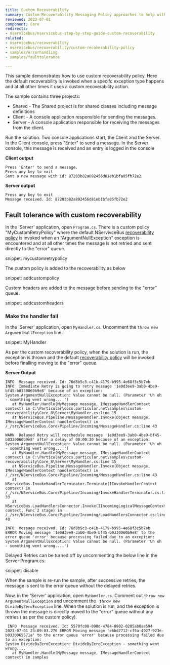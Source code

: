 ```yaml
---
title: Custom Recoverability
summary: Custom Recoverability Messaging Policy approaches to help with failure scenarios.
reviewed: 2023-07-01
component: Core
redirects:
- nservicebus/nservicebus-step-by-step-guide-custom-recoverability
related:
- nservicebus/recoverability
- nservicebus/recoverability/custom-recoverability-policy
- samples/errorhandling
- samples/faulttolerance

---
```


This sample demonstrates how to use custom recoverability policy. Here the default recoverability is invoked when a specifc exception type happens and at all other times it uses a custom recoverability action.

The sample contains three projects:

- Shared - The Shared project is for shared classes including message definitions
- Client - A console application responsible for sending the messages.
- Server - A console application responsible for receiving the messages from the client.

Run the solution. Two console applications start, the Client and the Server.
In the Client console, press "Enter" to send a message.
In the Server console, this message is received and an entry is logged in the console


**Client output**

```
Press 'Enter' to send a message.
Press any key to exit
Sent a new message with id: 87283b82a892456d81eb1bfa05fb72e2
```

**Server output**

```
Press any key to exit
Message received. Id: 87283b82a892456d81eb1bfa05fb72e2
```

## Fault tolerance with custom recoverability

In the 'Server' application, open `Program.cs`. There is a custom policy "MyCustomRetryPolicy" where the default NServivceBus [recoverability policy](/nservicebus/recoverability/) is invoked when an "ArgumentNullException" exception is encountered and at all other times the message is not retried and sent directly to the "error" queue.

snippet: mycustomretrypolicy

The custom policy is added to the recoverability as below

snippet: addcustompolicy

Custom headers are added to the message before sending to the "error" queue.

snippet: addcustomheaders

### Make the handler fail

In the 'Server' application, open `MyHandler.cs`. Uncomment the `throw new ArgumentNullException` line.

snippet: MyHandler

As per the custom recoverability policy, when the solution is run, the exception is thrown and the default [recoverability policy](/nservicebus/recoverability/) will be invoked before finalling moving to the "error" queue.


**Server Output**

```
INFO  Message received. Id: 76d8b5c3-c41b-4179-b995-4e68f3c5b7eb
INFO  Immediate Retry is going to retry message '1e0d3ee9-3ab0-4be9-bf45-b0330060b9e8' because of an exception:
System.ArgumentNullException: Value cannot be null. (Parameter 'Uh oh - something went wrong....')
   at MyHandler.Handle(MyMessage message, IMessageHandlerContext context) in C:\Particular\docs.particular.net\samples\custom-recoverability\Core_8\Server\MyHandler.cs:line 15
   at NServiceBus.Pipeline.MessageHandler.Invoke(Object message, IMessageHandlerContext handlerContext) in /_/src/NServiceBus.Core/Pipeline/Incoming/MessageHandler.cs:line 43

WARN  Delayed Retry will reschedule message '1e0d3ee9-3ab0-4be9-bf45-b0330060b9e8' after a delay of 00:00:30 because of an exception:
System.ArgumentNullException: Value cannot be null. (Parameter 'Uh oh - something went wrong....')
   at MyHandler.Handle(MyMessage message, IMessageHandlerContext context) in C:\Particular\docs.particular.net\samples\custom-recoverability\Core_8\Server\MyHandler.cs:line 15
   at NServiceBus.Pipeline.MessageHandler.Invoke(Object message, IMessageHandlerContext handlerContext) in /_/src/NServiceBus.Core/Pipeline/Incoming/MessageHandler.cs:line 43
   at NServiceBus.InvokeHandlerTerminator.Terminate(IInvokeHandlerContext context) in /_/src/NServiceBus.Core/Pipeline/Incoming/InvokeHandlerTerminator.cs:line 33
   at NServiceBus.LoadHandlersConnector.Invoke(IIncomingLogicalMessageContext context, Func`2 stage) in /_/src/NServiceBus.Core/Pipeline/Incoming/LoadHandlersConnector.cs:line 40

INFO  Message received. Id: 76d8b5c3-c41b-4179-b995-4e68f3c5b7eb
ERROR Moving message '1e0d3ee9-3ab0-4be9-bf45-b0330060b9e8' to the error queue 'error' because processing failed due to an exception:
System.ArgumentNullException: Value cannot be null. (Parameter 'Uh oh - something went wrong....')
```

Delayed Retries can be turned off by uncommenting the below line in the Server Program.cs:

snippet: disable

When the sample is re-run the sample, after successive retries, the message is sent to the error queue without the delayed retries.

Now, in the 'Server' application, open `MyHandler.cs`. Comment out `throw new ArgumentNullException` and uncomment the ` throw new DivideByZeroException` line. When the solution is run, and the exception is thrown  the message is directly moved to the "error" queue without any retries ( as per the custom policy).

```
 INFO  Message received. Id: 5570fc08-098d-4784-8902-0205ab0ae594
2023-07-01 23:09:03.270 ERROR Moving message 'e6bd7712-cf5a-4927-923e-b0330065571a' to the error queue 'error' because processing failed due to an exception:
System.DivideByZeroException: DivideByZeroException - something went wrong....
   at MyHandler.Handle(MyMessage message, IMessageHandlerContext context) in samples

```

